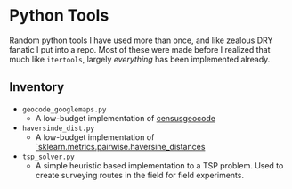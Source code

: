# Python Tools

Random python tools I have used more than once, and like zealous DRY fanatic I put into a repo. Most of these were made before I realized that much like `itertools`, largely _everything_ has been implemented already.

## Inventory

- `geocode_googlemaps.py`
  - A low-budget implementation of [censusgeocode](https://github.com/fitnr/censusgeocode)
- `haversinde_dist.py`
  - A low-budget implementation of [`sklearn.metrics.pairwise.haversine_distances](https://scikit-learn.org/stable/modules/generated/sklearn.metrics.pairwise.haversine_distances.html)
- `tsp_solver.py`
  - A simple heuristic based implementation to a TSP problem. Used to create surveying routes in the field for field experiments.
